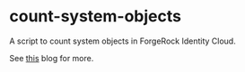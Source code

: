# count-system-objects

A script to count system objects in ForgeRock Identity Cloud. 

See [this](https://medium.com/@darinder.shokar/how-to-count-the-total-number-of-remote-users-in-forgerock-identity-cloud-cfa11fd350f6) blog for more.

